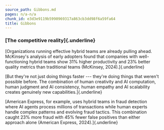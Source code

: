 ```yaml
---
source_path: Gibbons.md
pages: n/a-n/a
chunk_id: e3d3e9119b5990969317a863cb3dd98f6a59fa64
title: Gibbons
---
```

### **[The competitive reality]{.underline}**

[Organizations running effective hybrid teams are already pulling ahead.
McKinsey\'s analysis of early adopters found that companies with
well-functioning hybrid teams show 31% higher productivity and 23%
better quality metrics than traditional teams (McKinsey,
2024).]{.underline}

[But they\'re not just doing things faster --- they\'re doing things
that weren\'t possible before. The combination of human creativity and
AI computation, human judgment and AI consistency, human empathy and AI
scalability creates genuinely new capabilities.]{.underline}

[American Express, for example, uses hybrid teams in fraud detection
where AI agents process millions of transactions while human experts
handle complex patterns and evolving fraud tactics. This combination
caught 23% more fraud with 45% fewer false positives than either
approach alone (American Express, 2024).]{.underline}
